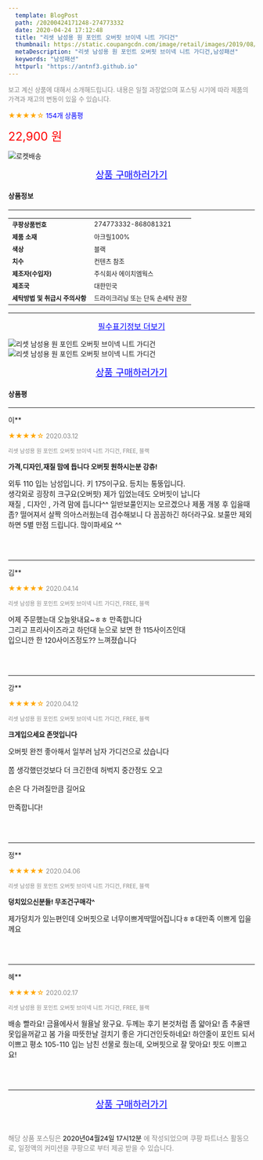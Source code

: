 ```yaml
---
  template: BlogPost
  path: /20200424171248-274773332
  date: 2020-04-24 17:12:48
  title: "리셋 남성용 원 포인트 오버핏 브이넥 니트 가디건"
  thumbnail: https://static.coupangcdn.com/image/retail/images/2019/08/05/14/5/3705ed14-ccfc-461d-a08f-9469f9d470c3.jpg
  metaDescription: "리셋 남성용 원 포인트 오버핏 브이넥 니트 가디건,남성패션"
  keywords: "남성패션"
  httpurl: "https://antnf3.github.io"
---
```

  
<span style="color: #888;font-size:0.8rem">보고 계신 상품에 대해서 소개해드립니다.
내용은 일절 과장없으며 포스팅 시기에 따라 제품의 가격과 재고의 변동이 있을 수 있습니다.</span>
  
<span style="color: orange;">★★★★☆</span> <span style="color: blue;font-size: 0.85rem;">154개 상품평</span>

<span style="font-size: 0.9rem"></span> 

<span style="color: red;font-size: 1.5rem;">22,900 원</span>

![로켓배송](https://postfiles.pstatic.net/MjAyMDA0MTBfMjcz/MDAxNTg2NDQ1OTAwMDc5.1T-Iy6-X12_V8iyof2OtSqUCu6urPUUOnjG41kbMy_kg.c1eqxaGayJ1XX0TGV24QXbZg9dvQ9C_dYZx39G_Z7Wog.PNG.cigshop2/rocket_logo.png?type=w773)

<p align="center"><a href="http://me2.do/5zHDuIwP" style="font-size: 1.2rem; color: blue;">상품 구매하러가기</a></p>

#### 상품정보

---

|                  |                       |
| ---------------- | --------------------- |
| **<span style="font-size:0.8rem;">쿠팡상품번호</span>** | <span style="font-size:0.8rem;">274773332-868081321</span> |
| **<span style="font-size:0.8rem;">제품 소재</span>**    | <span style="font-size:0.8rem;">아크릴100%</span>        |
| **<span style="font-size:0.8rem;">색상</span>**    | <span style="font-size:0.8rem;">블랙</span>        |
| **<span style="font-size:0.8rem;">치수</span>**    | <span style="font-size:0.8rem;">컨텐츠 참조</span>        |
| **<span style="font-size:0.8rem;">제조자(수입자)</span>**    | <span style="font-size:0.8rem;">주식회사 에이치엠웍스</span>        |
| **<span style="font-size:0.8rem;">제조국</span>**    | <span style="font-size:0.8rem;">대한민국</span>        |
| **<span style="font-size:0.8rem;">세탁방법 및 취급시 주의사항</span>**    | <span style="font-size:0.8rem;">드라이크리닝 또는 단독 손세탁 권장</span>        |




---

<p align="center"><a href="http://me2.do/5zHDuIwP" style="font-size: 1rem; color: blue;">필수표기정보 더보기</a></p>

![리셋 남성용 원 포인트 오버핏 브이넥 니트 가디건](http://thumbnail7.coupangcdn.com/thumbnails/remote/q89/image/product/content/vendorItem/2019/09/24/868081321/c7999650-5461-47b9-a005-2ba3c0dc3ac6.jpg)
![리셋 남성용 원 포인트 오버핏 브이넥 니트 가디건](http://thumbnail10.coupangcdn.com/thumbnails/remote/q89/image/retail/images/2019/08/05/14/1/0e8b8256-1c17-4d08-af62-d9d0745c6363.jpg)

<p align="center"><a href="http://me2.do/5zHDuIwP" style="font-size: 1.2rem; color: blue;">상품 구매하러가기</a></p>

#### 상품평
  
---
  
이**
    
<span style="color: orange;">★★★★☆</span> <span style="font-size:0.8rem;color: #888;">2020.03.12</span>
    
<span style="color: #888;font-size:0.7rem">리셋 남성용 원 포인트 오버핏 브이넥 니트 가디건, FREE, 블랙</span>
    
<span style="font-size:0.85rem">**가격,디자인,재질 맘에 듭니다 오버핏 원하시는분 강츄!**</span>
    
<span style="font-size: 0.9rem;">외투 110 입는 남성입니다. 키 175이구요. 등치는 통뚱입니다.<br/>생각외로 굉장히 크구요(오버핏) 제가 입었는데도 오버핏이 납니다 <br/>재질 , 디자인 , 가격 맘에 듭니다^^ 일반보풀인지는 모르겠으나 제품 개봉 후 입을때 좀? 떨어져서 살짝 의아스러웠는데 검수해보니 다 꼼꼼하긴 하더라구요. 보풀만 제외하면 5별 만점 드립니다. 많이파세요 ^^</span>
    
<br>
<br>

---
  
김**
    
<span style="color: orange;">★★★★★</span> <span style="font-size:0.8rem;color: #888;">2020.04.14</span>
    
<span style="color: #888;font-size:0.7rem">리셋 남성용 원 포인트 오버핏 브이넥 니트 가디건, FREE, 블랙</span>
    

    
<span style="font-size: 0.9rem;">어제 주문했는대 오늘왓내요~ㅎㅎ 만족합니다<br/>그리고 프리사이즈라고 하던대 눈으로 보면 한 115사이즈인대<br/>입으니깐 한 120사이즈정도?? 느껴졌습니다</span>
    
<br>
<br>

---
  
강**
    
<span style="color: orange;">★★★★☆</span> <span style="font-size:0.8rem;color: #888;">2020.04.12</span>
    
<span style="color: #888;font-size:0.7rem">리셋 남성용 원 포인트 오버핏 브이넥 니트 가디건, FREE, 블랙</span>
    
<span style="font-size:0.85rem">**크게입으세요 존멋입니다**</span>
    
<span style="font-size: 0.9rem;">오버핏 완전 좋아해서 일부러 남자 가디건으로 샀습니다<br/><br/>쫌 생각했던것보다 더 크긴한데 허벅지 중간정도 오고 <br/><br/>손은 다 가려질만큼 길어요 <br/><br/>만족합니다!</span>
    
<br>
<br>

---
  
정**
    
<span style="color: orange;">★★★★★</span> <span style="font-size:0.8rem;color: #888;">2020.04.06</span>
    
<span style="color: #888;font-size:0.7rem">리셋 남성용 원 포인트 오버핏 브이넥 니트 가디건, FREE, 블랙</span>
    
<span style="font-size:0.85rem">**덩치있으신분들! 무조건구매각^**</span>
    
<span style="font-size: 0.9rem;">제가덩치가 있는편인데 오버핏으로 너무이쁘게딱떨어집니다ㅎㅎ대만족 이쁘게 입을께요</span>
    
<br>
<br>

---
  
혜**
    
<span style="color: orange;">★★★★☆</span> <span style="font-size:0.8rem;color: #888;">2020.02.17</span>
    
<span style="color: #888;font-size:0.7rem">리셋 남성용 원 포인트 오버핏 브이넥 니트 가디건, FREE, 블랙</span>
    

    
<span style="font-size: 0.9rem;">배송 빨라요! 금욜에사서 월욜날 왔구요. 두께는 후기 본것처럼 좀 얇아요! 좀 추울땐 못입을꺼같고 봄 가을 따뜻한날 걸치기 좋은 가디건인듯하네요! 하얀줄이 포인트 되서 이쁘고 평소 105-110 입는 남친 선물로 줬는데, 오버핏으로 잘 맞아요! 핏도 이쁘고요!</span>
    
<br>
<br>


  
---
  
<p align="center"><a href="http://me2.do/5zHDuIwP" style="font-size: 1.2rem; color: blue;">상품 구매하러가기</a></p>
  
<br>
  
<span style="font-size: 0.85rem; color: #888;">해당 상품 포스팅은 <span style="color: #000;"> 2020년04월24일 17시12분 </span> 에 작성되었으며 쿠팡 파트너스 활동으로, 일정액의 커미션을 쿠팡으로 부터 제공 받을 수 있습니다.</span>